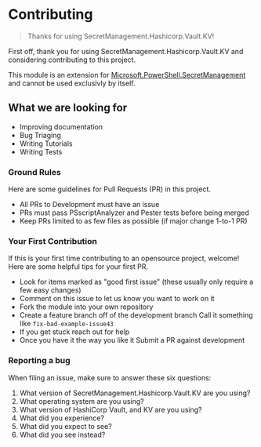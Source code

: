 # Contributing

>Thanks for using SecretManagement.Hashicorp.Vault.KV!

First off, thank you for using SecretManagement.Hashicorp.Vault.KV and considering contributing to this project.

This module is an extension for [Microsoft.PowerShell.SecretManagement](https://github.com/powershell/secretmanagement) and cannot be used exclusivly by itself.

## What we are looking for

- Improving documentation
- Bug Triaging
- Writing Tutorials
- Writing Tests

### Ground Rules

Here are some guidelines for Pull Requests (PR) in this project.

- All PRs to Development must have an issue
- PRs must pass PSscriptAnalyzer and Pester tests before being merged
- Keep PRs limited to as few files as possible (if major change 1-to-1 PR)

### Your First Contribution

If this is your first time contributing to an opensource project, welcome! Here are some helpful tips for your first PR.

- Look for items marked as "good first issue" (these usually only require a few easy changes)
- Comment on this issue to let us know you want to work on it
- Fork the module into your own repository
- Create a feature branch off of the development branch
    Call it something like `fix-bad-example-issue43`
- If you get stuck reach out for help
- Once you have it the way you like it Submit a PR against development

### Reporting a bug

When filing an issue, make sure to answer these six questions:

1. What version of SecretManagement.Hashicorp.Vault.KV are you using?
2. What operating system are you using?
3. What version of HashiCorp Vault, and KV are you using?
4. What did you experience?
5. What did you expect to see?
6. What did you see instead?

